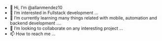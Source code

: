 - 👋 Hi, I’m @allanmendez10
- 👀 I’m interested in Fullstack development ...
- 🌱 I’m currently learning many things related with mobile, automation and backend development ....
- 💞️ I’m looking to collaborate on any interesting project ...
- 📫 How to reach me ...

<!---
allanmendez10/allanmendez10 is a ✨ special ✨ repository because its `README.md` (this file) appears on your GitHub profile.
You can click the Preview link to take a look at your changes.
--->
